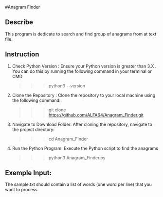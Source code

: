 #Anagram Finder

## Describe
This program is dedicate to search and find group of anagrams from at text file.

## Instruction 
1. Check Python Version : Ensure your Python version is greater than 3.X . You can do this by running the following command in your terminal or CMD
   >>> python3 --version 
2. Clone the Repository : Clone the repository to your local machine using the following command:
   >>> git clone https://github.com/ALFA64/Anagram_Finder.git
3. Navigate to Download Folder: After cloning the repository, navigate to the project directory:
   >>> cd Anagram_Finder
4. Run the Python Program: Execute the Python script to find the anagrams
   >>> python3 Anagram_Finder.py

## Exemple Input:
The sample.txt should contain a list of words (one word per line) that you want to process.

